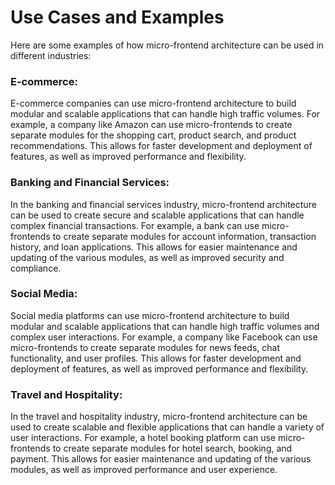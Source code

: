 # Use Cases and Examples

Here are some examples of how micro-frontend architecture can be used in different industries:

### E-commerce:

E-commerce companies can use micro-frontend architecture to build modular and scalable applications that can handle high traffic volumes. For example, a company like Amazon can use micro-frontends to create separate modules for the shopping cart, product search, and product recommendations. This allows for faster development and deployment of features, as well as improved performance and flexibility.

### Banking and Financial Services:

In the banking and financial services industry, micro-frontend architecture can be used to create secure and scalable applications that can handle complex financial transactions. For example, a bank can use micro-frontends to create separate modules for account information, transaction history, and loan applications. This allows for easier maintenance and updating of the various modules, as well as improved security and compliance.

### Social Media:

Social media platforms can use micro-frontend architecture to build modular and scalable applications that can handle high traffic volumes and complex user interactions. For example, a company like Facebook can use micro-frontends to create separate modules for news feeds, chat functionality, and user profiles. This allows for faster development and deployment of features, as well as improved performance and flexibility.

### Travel and Hospitality:

In the travel and hospitality industry, micro-frontend architecture can be used to create scalable and flexible applications that can handle a variety of user interactions. For example, a hotel booking platform can use micro-frontends to create separate modules for hotel search, booking, and payment. This allows for easier maintenance and updating of the various modules, as well as improved performance and user experience.
